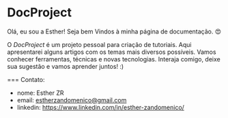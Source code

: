 # DocProject

Olá, eu sou a Esther!
Seja bem Vindos à minha página de documentação.  😍

O _DocProject_ é um projeto pessoal para criação de tutoriais.
Aqui apresentarei alguns artigos com os temas mais diversos possíveis. Vamos conhecer ferramentas, técnicas e novas tecnologias.
Interaja comigo, deixe sua sugestão e vamos aprender juntos! :)



=== Contato: 
  - nome: Esther ZR
  - email: estherzandomenico@gmail.com
  - linkedin: https://www.linkedin.com/in/esther-zandomenico/

